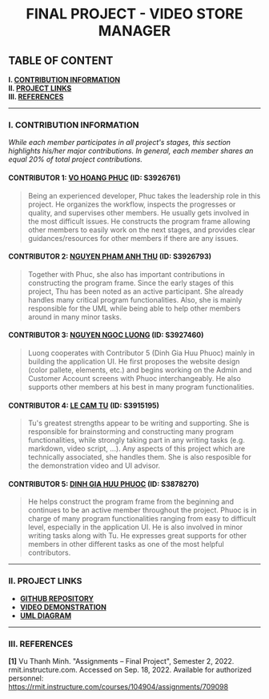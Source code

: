 <h1 align="center">FINAL PROJECT - VIDEO STORE MANAGER</h1>

## TABLE OF CONTENT

**I. [CONTRIBUTION INFORMATION](#i-contribution-information)**\
**II. [PROJECT LINKS](#ii-project-links)**\
**III. [REFERENCES](#iii-references)**

___

### I. CONTRIBUTION INFORMATION

_While each member participates in all project's stages, this section highlights his/her major contributions. In general, each member shares an equal 20% of total project contributions._

#### CONTRIBUTOR 1: [VO HOANG PHUC](https://github.com/vhpx) (ID: S3926761)

> Being an experienced developer, Phuc takes the leadership role in this project. He organizes the workflow, inspects the progresses or quality, and supervises other members. He usually gets involved in the most difficult issues. He constructs the program frame allowing other members to easily work on the next stages, and provides clear guidances/resources for other members if there are any issues.

#### CONTRIBUTOR 2: [NGUYEN PHAM ANH THU](https://github.com/npat273) (ID: S3926793)

> Together with Phuc, she also has important contributions in constructing the program frame. Since the early stages of this project, Thu has been noted as an active participant. She already handles many critical program functionalities. Also, she is mainly responsible for the UML while being able to help other members around in many minor tasks.

#### CONTRIBUTOR 3: [NGUYEN NGOC LUONG](https://github.com/Railroad-Wrecker) (ID: S3927460)

> Luong cooperates with Contributor 5 (Dinh Gia Huu Phuoc) mainly in building the application UI. He first proposes the website design (color pallete, elements, etc.) and begins working on the Admin and Customer Account screens with Phuoc interchangeably. He also supports other members at his best in many program functionalities.

#### CONTRIBUTOR 4: [LE CAM TU](https://github.com/toulletou03) (ID: S3915195)

> Tu's greatest strengths appear to be writing and supporting. She is responsible for brainstorming and constructing many program functionalities, while strongly taking part in any writing tasks (e.g. markdown, video script, ...). Any aspects of this project which are technically associated, she handles them. She is also resposible for the demonstration video and UI advisor.

#### CONTRIBUTOR 5: [DINH GIA HUU PHUOC](https://github.com/HPOKSG) (ID: S3878270)

> He helps construct the program frame from the beginning and continues to be an active member throughout the project. Phuoc is in charge of many program functionalities ranging from easy to difficult level, especially in the application UI. He is also involved in minor writing tasks along with Tu. He expresses great supports for other members in other different tasks as one of the most helpful contributors.

___

### II. PROJECT LINKS

 - [**GITHUB REPOSITORY**](https://github.com/vhpx/video-store-manager)
 - [**VIDEO DEMONSTRATION**](https://youtu.be/PZ3IBVVREyU)
 - [**UML DIAGRAM**](https://drive.google.com/file/d/1AKf6qyC_p8tz5zStkNBLcmO3s7_CshXv/view?usp=sharing)

___

### III. REFERENCES
**[1]** Vu Thanh Minh. "Assignments – Final Project", Semester 2, 2022. rmit.instructure.com. Accessed on Sep. 18, 2022.
Available for authorized personnel: https://rmit.instructure.com/courses/104904/assignments/709098
